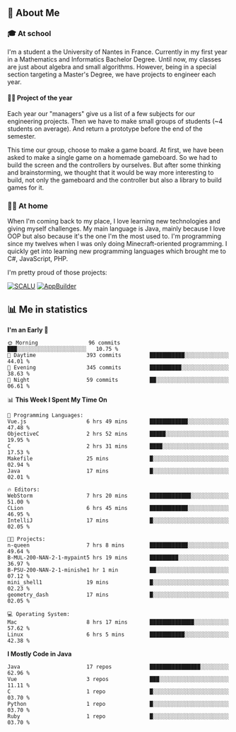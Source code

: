 ## 👀 About Me

### 🎓 At school

I'm a student a the University of Nantes in France. Currently in my first year in a Mathematics and Informatics Bachelor Degree. Until now, my classes are just about algebra and small algorithms. However, being in a special section targeting a Master's Degree, we have projects to engineer each year. 

#### 🔧🔬 Project of the year

Each year our "managers" give us a list of a few subjects for our engineering projects. Then we have to make small groups of students (~4 students on average). And return a prototype before the end of the semester.

This time our group, choose to make a game board. At first, we have been asked to make a single game on a homemade gameboard. So we had to build the screen and the controllers by ourselves. 
But after some thinking and brainstorming, we thought that it would be way more interesting to build, not only the gameboard and the controller but also a library to build games for it.

### 👨‍💻 At home

When I'm coming back to my place, I love learning new technologies and giving myself challenges. My main language is Java, mainly because I love OOP but also because it's the one I'm the most used to. I'm programming since my twelves when I was only doing Minecraft-oriented programming.  I quickly get into learning new programming languages which brought me to C#, JavaScript, PHP. 

I'm pretty proud of those projects:

[![SCALU](https://github-readme-stats.vercel.app/api/pin?username=renardfute&repo=SCALU)](https://github.com/renardfute/scalu)
[![AppBuilder](https://github-readme-stats.vercel.app/api/pin?username=pulsedev2&repo=AppBuilder)](https://github.com/pulsedev2/AppBuilder)

## 📊 Me in statistics
<!--START_SECTION:waka-->
**I'm an Early 🐤** 

```text
🌞 Morning                96 commits          ███░░░░░░░░░░░░░░░░░░░░░░   10.75 % 
🌆 Daytime                393 commits         ███████████░░░░░░░░░░░░░░   44.01 % 
🌃 Evening                345 commits         ██████████░░░░░░░░░░░░░░░   38.63 % 
🌙 Night                  59 commits          ██░░░░░░░░░░░░░░░░░░░░░░░   06.61 % 
```


📊 **This Week I Spent My Time On** 

```text
💬 Programming Languages: 
Vue.js                   6 hrs 49 mins       ████████████░░░░░░░░░░░░░   47.48 % 
ObjectiveC               2 hrs 52 mins       █████░░░░░░░░░░░░░░░░░░░░   19.95 % 
C                        2 hrs 31 mins       ████░░░░░░░░░░░░░░░░░░░░░   17.53 % 
Makefile                 25 mins             █░░░░░░░░░░░░░░░░░░░░░░░░   02.94 % 
Java                     17 mins             █░░░░░░░░░░░░░░░░░░░░░░░░   02.01 % 

🔥 Editors: 
WebStorm                 7 hrs 20 mins       █████████████░░░░░░░░░░░░   51.00 % 
CLion                    6 hrs 45 mins       ████████████░░░░░░░░░░░░░   46.95 % 
IntelliJ                 17 mins             █░░░░░░░░░░░░░░░░░░░░░░░░   02.05 % 

🐱‍💻 Projects: 
n-queen                  7 hrs 8 mins        ████████████░░░░░░░░░░░░░   49.64 % 
B-MUL-200-NAN-2-1-mypaint5 hrs 19 mins       █████████░░░░░░░░░░░░░░░░   36.97 % 
B-PSU-200-NAN-2-1-minishe1 hr 1 min          ██░░░░░░░░░░░░░░░░░░░░░░░   07.12 % 
mini_shell1              19 mins             █░░░░░░░░░░░░░░░░░░░░░░░░   02.23 % 
geometry_dash            17 mins             █░░░░░░░░░░░░░░░░░░░░░░░░   02.05 % 

💻 Operating System: 
Mac                      8 hrs 17 mins       ██████████████░░░░░░░░░░░   57.62 % 
Linux                    6 hrs 5 mins        ███████████░░░░░░░░░░░░░░   42.38 % 
```

**I Mostly Code in Java** 

```text
Java                     17 repos            ████████████████░░░░░░░░░   62.96 % 
Vue                      3 repos             ███░░░░░░░░░░░░░░░░░░░░░░   11.11 % 
C                        1 repo              █░░░░░░░░░░░░░░░░░░░░░░░░   03.70 % 
Python                   1 repo              █░░░░░░░░░░░░░░░░░░░░░░░░   03.70 % 
Ruby                     1 repo              █░░░░░░░░░░░░░░░░░░░░░░░░   03.70 % 
```




<!--END_SECTION:waka-->
